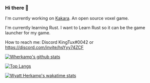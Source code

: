 ### Hi there 👋
I'm currently working on [Kakara](https://github.com/kakaragame). An open source voxel game. 

I'm currently learning Rust. I want to Learn Rust so it can be the game launcher for my game. 

How to reach me: Discord KingTux#0042 or https://discord.com/invite/hsYyy74ZCF 

[![Wherkamp's github stats](https://github-readme-stats.vercel.app/api?username=wherkamp)](https://github.com/wherkamp/github-readme-stats)

[![Top Langs](https://github-readme-stats.vercel.app/api/top-langs/?username=wherkamp)](https://github.com/anuraghazra/github-readme-stats)

[![Wyatt Herkamp's wakatime stats](https://github-readme-stats.vercel.app/api/wakatime?username=wherkamp)](https://github.com/anuraghazra/github-readme-stats)
